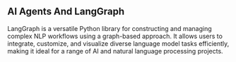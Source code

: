 ## AI Agents And LangGraph
LangGraph is a versatile Python library for constructing and managing complex NLP workflows using a graph-based approach. It allows users to integrate, customize, and visualize diverse language model tasks efficiently, making it ideal for a range of AI and natural language processing projects.
